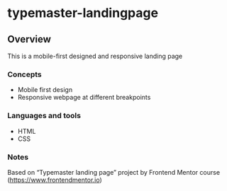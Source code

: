 # typemaster-landingpage

## Overview

This is a mobile-first designed and responsive landing page

### Concepts

- Mobile first design
- Responsive webpage at different breakpoints

### Languages and tools

- HTML
- CSS

### Notes

Based on “Typemaster landing page” project by Frontend Mentor course (https://www.frontendmentor.io)
